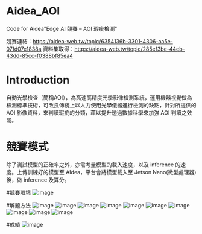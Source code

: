 # Aidea_AOI
 Code for Aidea"Edge AI 競賽 – AOI 瑕疵檢測"

競賽連結：https://aidea-web.tw/topic/6354136b-3301-4306-aa5e-07fd07e1838a
資料集取得：https://aidea-web.tw/topic/285ef3be-44eb-43dd-85cc-f0388bf85ea4

# Introduction
自動光學檢查（簡稱AOI），為高速高精度光學影像檢測系統，運用機器視覺做為檢測標準技術，可改良傳統上以人力使用光學儀器進行檢測的缺點，針對所提供的 AOI 影像資料，來判讀瑕疵的分類，藉以提升透過數據科學來加強 AOI 判讀之效能。

# 競賽模式
除了測試模型的正確率之外，亦需考量模型的載入速度，以及 inference 的速度。上傳訓練好的模型至 AIdea，平台會將模型載入至 Jetson Nano(微型處理器) 後，做 inference 及算分。

#競賽環境
![image](https://user-images.githubusercontent.com/79193107/223724039-d157f49e-a8d9-4ef7-a739-37d746786250.png)

#解題方法
![image](https://user-images.githubusercontent.com/79193107/223724434-5979b2fc-0982-426c-9899-d0e84dd04ec6.png)
![image](https://user-images.githubusercontent.com/79193107/223724492-b4bd4e81-7ed9-43b7-b06b-f0afeadcd242.png)
![image](https://user-images.githubusercontent.com/79193107/223724569-8b5281f8-65ba-4285-95d3-9f97d358f73e.png)
![image](https://user-images.githubusercontent.com/79193107/223724631-dd92d406-1b78-4068-ab2f-a7b5fc4f0737.png)
![image](https://user-images.githubusercontent.com/79193107/223724678-7526bc8f-1331-400e-8f78-71e6aacc83db.png)
![image](https://user-images.githubusercontent.com/79193107/223724718-0f677825-24db-4937-a55c-3174fdfea777.png)
![image](https://user-images.githubusercontent.com/79193107/223724755-63f5d221-43ab-4b83-9350-88112e4c2b65.png)
![image](https://user-images.githubusercontent.com/79193107/223724787-e8b83fb4-deb9-4a2f-8e79-f4effea3ff00.png)
![image](https://user-images.githubusercontent.com/79193107/223724830-e32677ca-99a0-4f5b-a32c-7d4b13c602ee.png)
![image](https://user-images.githubusercontent.com/79193107/223724905-903653c0-fee4-4ae4-8cbb-e2ef3928b783.png)

#成績
![image](https://user-images.githubusercontent.com/79193107/223725003-9b4b7f14-6878-4f8b-bc74-0c42d031745b.png)
